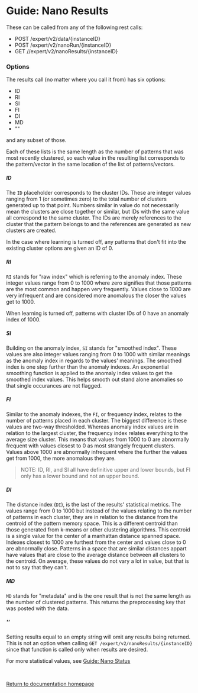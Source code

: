 # Guide: Nano Results

These can be called from any of the following rest calls:
- POST /expert/v2/data/{instanceID}
- POST /expert/v2/nanoRun/{instanceID}
- GET //expert/v2/nanoResults/{instanceID}

### Options
The results call (no matter where you call it from) has six options:
- ID
- RI
- SI
- FI
- DI
- MD
- ""

and any subset of those.

Each of these lists is the same length as the number of patterns that was most recently clustered, so each value in the resulting list corresponds to the pattern/vector in the same location of the list of patterns/vectors.

##### ID
The `ID` placeholder corresponds to the cluster IDs. These are integer values ranging from 1 (or sometimes zero) to the total number of clusters generated up to that point. Numbers similar in value do not necessarily mean the clusters are close together or similar, but IDs with the same value all correspond to the same cluster. The IDs are merely references to the cluster that the pattern belongs to and the references are generated as new clusters are created.

In the case where learning is turned off, any patterns that don't fit into the existing cluster options are given an ID of 0.

##### RI
`RI` stands for "raw index" which is referring to the anomaly index. These integer values range from 0 to 1000 where zero signifies that those patterns are the most common and happen very frequently. Values close to 1000 are very infrequent and are considered more anomalous the closer the values get to 1000.

When learning is turned off, patterns with cluster IDs of 0 have an anomaly index of 1000.

##### SI
Building on the anomaly index, `SI` stands for "smoothed index". These values are also integer values ranging from 0 to 1000 with similar meanings as the anomaly index in regards to the values' meanings. The smoothed index is one step further than the anomaly indexes. An exponential smoothing function is applied to the anomaly index values to get the smoothed index values. This helps smooth out stand alone anomalies so that single occurances are not flagged.

##### FI
Similar to the anomaly indexes, the `FI`, or frequency index, relates to the number of patterns placed in each cluster. The biggest difference is these values are two-way thresholded. Whereas anomaly index values are in relation to the largest cluster, the frequency index relates everything to the average size cluster. This means that values from 1000 to 0 are abnormally frequent with values closest to 0 as most strangely frequent clusters. Values above 1000 are abnormally infrequent where the further the values get from 1000, the more anomalous they are.
>NOTE: ID, RI, and SI all have definitive upper and lower bounds, but FI only has a lower bound and not an upper bound.


##### DI
The distance index (`DI`), is the last of the results' statistical metrics. The values range from 0 to 1000 but instead of the values relating to the number of patterns in each cluster, they are in relation to the distance from the centroid of the pattern memory space. This is a different centroid than those generated from k-means or other clustering algorithms. This centroid is a single value for the center of a manhattan distance spanned space. Indexes closest to 1000 are furthest from the center and values close to 0 are abnormally close. Patterns in a space that are similar distances appart have values that are close to the average distance between all clusters to the centroid. On average, these values do not vary a lot in value, but that is not to say that they can't.

##### MD
`MD` stands for "metadata" and is the one result that is not the same length as the number of clustered patterns. This returns the preprocessing key that was posted with the data.

##### ''
Setting results equal to an empty string will omit any results being returned. This is not an option when calling `GET /expert/v2/nanoResults/{instanceID}` since that function is called only when results are desired.


For more statistical values, see [Guide: Nano Status](./Guide_Nano_Status.md)

<br/>

[Return to documentation homepage](../Swagger_Landing_Page.md)
